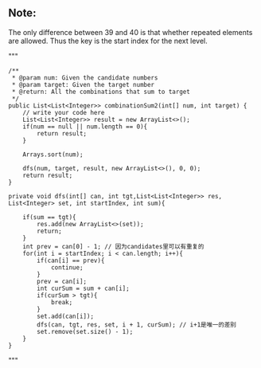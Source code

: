 ## Note:
The only difference between 39 and 40 is that whether repeated elements are allowed. Thus the key is the start index for the next level.

"""

   
    /**
     * @param num: Given the candidate numbers
     * @param target: Given the target number
     * @return: All the combinations that sum to target
     */
    public List<List<Integer>> combinationSum2(int[] num, int target) {
        // write your code here
        List<List<Integer>> result = new ArrayList<>();
        if(num == null || num.length == 0){
            return result;
        }
        
        Arrays.sort(num);
        
        dfs(num, target, result, new ArrayList<>(), 0, 0);
        return result;
    }
    
    private void dfs(int[] can, int tgt,List<List<Integer>> res, List<Integer> set, int startIndex, int sum){
        
        if(sum == tgt){
            res.add(new ArrayList<>(set));
            return;
        }
        int prev = can[0] - 1; // 因为candidates里可以有重复的
        for(int i = startIndex; i < can.length; i++){ 
            if(can[i] == prev){
                continue;
            }
            prev = can[i];
            int curSum = sum + can[i];
            if(curSum > tgt){
                break;
            }
            set.add(can[i]);
            dfs(can, tgt, res, set, i + 1, curSum); // i+1是唯一的差别
            set.remove(set.size() - 1);
        }
    }



"""
